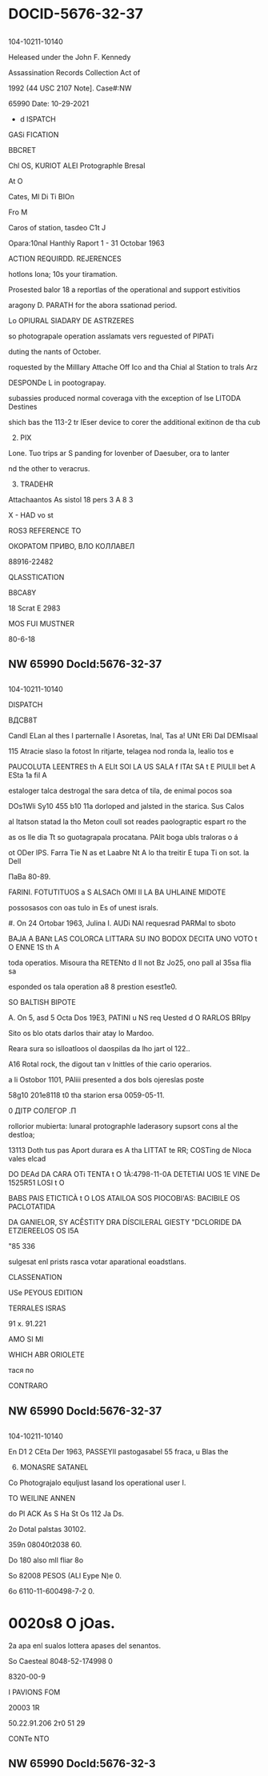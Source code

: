 # DOCID-5676-32-37

##
104-10211-10140

Heleased under the John F. Kennedy

Assassination Records Collection Act of

1992 (44 USC 2107 Note]. Case#:NW

65990 Date: 10-29-2021

- d ISPATCH

GASi FICATION

BBCRET

Chl OS, KURIOT ALEI Protographle Bresal

At O

Cates, Ml Di Ti BIOn

Fro M

Caros of station, tasdeo C1t J

Opara:10nal Hanthly Raport 1 - 31 Octobar 1963

ACTION REQUIRDD. REJERENCES

hotlons lona; 10s your tiramation.

Prosested balor 18 a reportlas of the operational and support estivitios

aragony D. PARATH for the abora ssationad period.

Lo OPIURAL SIADARY DE ASTRZERES

so photograpale operation asslamats vers reguested of PIPATi

duting the nants of October.

roquested by the Milllary Attache Off Ico and tha Chial al Station to trals Arz

DESPONDe L in pootograpay.

subassies produced normal coveraga vith the exception of lse LITODA Destines

shich bas the 113-2 tr IEser device to corer the additional exitinon de tha cub

2. PIX

Lone. Tuo trips ar S panding for lovenber of Daesuber, ora to lanter

nd the other to veracrus.

3. TRADEHR

Attachaantos As sistol 18 pers 3 A 8 3

X - HAD vo st

ROS3 REFERENCE TO

ОКОРАТОМ ПРИВО, ВЛО КОЛЛАВЕЛ

88916-22482

QLASSTICATION

B8CA8Y

18 Scrat E 2983

MOS FUI MUSTNER

80-6-18

NW 65990 Docld:5676-32-37
---

##
104-10211-10140

DISPATCH

BДCB8T

Candl ELan al thes I parternalle I Asoretas, Inal, Tas a! UNt ERi Dal DEMIsaal

115 Atracie slaso la fotost In ritjarte, telagea nod ronda la, lealio tos e

PAUCOLUTA LEENTRES th A ELIt SOl LA US SALA f ITAt SA t E PIULII bet A ESta 1a fil A

estaloger talca destrogal the sara detca of tila, de enimal pocos soa

DOs1Wli Sy10 455 b10 11a dorloped and jalsted in the starica. Sus Calos

al Itatson statad la tho Meton coull sot reades paolograptic espart ro the

as os lle dia Tt so guotagrapala procatana. PAlit boga ubls traloras o á

ot ODer IPS. Farra Tie N as et Laabre Nt A lo tha treitir E tupa Ti on sot. la Dell

ПаВа 80-89.

FARINI. FOTUTITUOS a S ALSACh OMI II LA BA UHLAINE MIDOTE

possosasos con oas tulo in Es of unest israls.

#. On 24 Ortobar 1963, Julina I. AUDi NAl requesrad PARMal to sboto

BAJA A BANt LAS COLORCA LITTARA SU INO BODOX DECITA UNO VOTO t O ENNE 1S th A

toda operatios. Misoura tha RETENto d Il not Bz Jo25, ono pall al 35sa flia sa

esponded os tala operation a8 8 prestion esest1e0.

SO BALTISH BIPOTE

A. On 5, asd 5 Octa Dos 19E3, PATINI u NS req Uested d O RARLOS BRIpy

Sito os blo otats darlos thair atay lo Mardoo.

Reara sura so islloatloos ol daospilas da lho jart ol 122..

A16 Rotal rock, the digout tan v Inittles of thie cario operarios.

a li Ostobor 1101, PAliii presented a dos bols ojereslas poste

58g10 201e8118 t0 tha starion ersa 0059-05-11.

0 ДІТР СОЛЕГОР .П

rollorior mubierta: lunaral protographle laderasory supsort cons al the destloa;

13113 Doth tus pas Aport durara es A tha LITTAT te RR; COSTing de Nloca vales elcad

DO DEAd DA CARA OTi TENTA t O 1À:4798-11-0A DETETIAI UOS 1E VINE De 1525R51 LOSI t O

BABS PAIS ETICTICÀ t O LOS ATAILOA SOS PIOCOBI'AS: BACIBILE OS PACLOTATIDA

DA GANIELOR, SY ACÊSTITY DRA DÍSCILERAL GIESTY "DCLORIDE DA ETZIEREELOS OS I5A

"85 336

sulgesat enl prists rasca votar aparational eoadstlans.

CLASSENATION

USe PEYOUS EDITION

TERRALES ISRAS

91 x. 91.221

AMO SI MI

WHICH ABR ORIOLETE

тася по

CONTRARO

NW 65990 Docld:5676-32-37
---

##
104-10211-10140

En D1 2 CEta Der 1963, PASSEYIl pastogasabel 55 fraca, u Blas the

6. MONASRE SATANEL

Co Photograjalo equljust lasand los operational user I.

TO WEILINE ANNEN

do Pl ACK As S Ha St Os 112 Ja Ds.

2o Dotal palstas 30102.

359n 08040t2038 60.

Do 180 also mll fliar 8o

So 82008 PESOS (ALl Eype N)e 0.

6o 6110-11-600498-7-2 0.

# 0020s8 O jOas.

2a apa enl sualos lottera apases del senantos.

So Caesteal 8048-52-174998 0

8320-00-9

I PAVIONS FOM

20003 1R

50.22.91.206 2т0 51 29

CONTe NTO

NW 65990 Docld:5676-32-3
---

